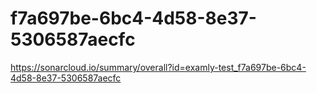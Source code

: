 # f7a697be-6bc4-4d58-8e37-5306587aecfc
https://sonarcloud.io/summary/overall?id=examly-test_f7a697be-6bc4-4d58-8e37-5306587aecfc
